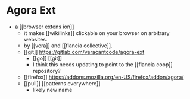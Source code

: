 # Agora Ext

- a [[browser extens  ion]] 
  - it makes [[wikilinks]] clickable on your browser on arbitrary websites.
  - by [[vera]] and [[flancia collective]].
  - [[git]] https://gitlab.com/veracantcode/agora-ext
    - [[go]] [[git]] 
    - I think this needs updating to point to the [[flancia coop]] repository?
  - [[firefox]] https://addons.mozilla.org/en-US/firefox/addon/agora/
  - [[pull]] [[patterns everywhere]]
    - likely new name


